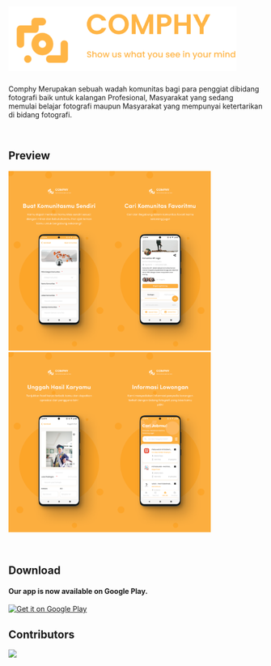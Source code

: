 
<br>

# <a href="https://play.google.com/store/apps/details?id=com.comphy.photo"><img src="/assets/Group 12.png" alt="image" height="128px"/></a>

Comphy Merupakan sebuah wadah komunitas bagi para penggiat dibidang fotografi baik untuk kalangan Profesional, Masyarakat yang sedang memulai belajar fotografi maupun Masyarakat yang mempunyai ketertarikan di bidang fotografi.  
  
<br>
  
## Preview

<img src="/assets/Frame 264.png" alt="image" width="200px"/><img src="/assets/Frame 263.png" alt="image" width="200px"/><img src="/assets/Frame 262.png" alt="image" width="200px"/><img src="/assets/Frame 259.png" alt="image" width="200px"/>  
  
<br>

## Download

#### Our app is now available on Google Play.

<a href='https://play.google.com/store/apps/details?id=com.comphy.photo&pcampaignid=pcampaignidMKT-Other-global-all-co-prtnr-py-PartBadge-Mar2515-1'><img alt='Get it on Google Play' src='https://play.google.com/intl/en_us/badges/static/images/badges/en_badge_web_generic.png'/></a>
  
## Contributors

<a href="https://github.com/rafusr/comphy-app/graphs/contributors">
  <img src="https://contrib.rocks/image?repo=rafusr/comphy-app" />
</a>

<!-- ## Authors and acknowledgment
Show your appreciation to those who have contributed to the project.

## License
For open source projects, say how it is licensed.

## Project status
If you have run out of energy or time for your project, put a note at the top of the README saying that development has slowed down or stopped completely. Someone may choose to fork your project or volunteer to step in as a maintainer or owner, allowing your project to keep going. You can also make an explicit request for maintainers. -->
